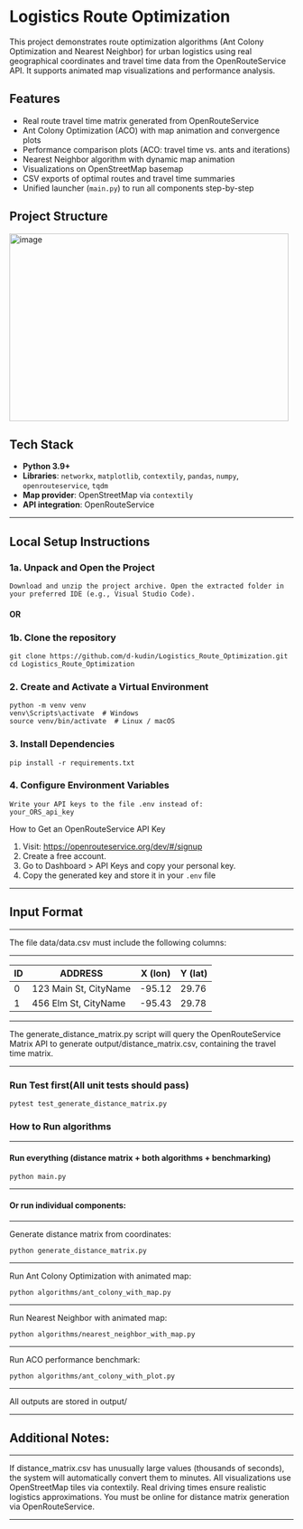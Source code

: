 # Logistics Route Optimization

This project demonstrates route optimization algorithms (Ant Colony Optimization and Nearest Neighbor) for urban logistics using real geographical coordinates and travel time data from the OpenRouteService API. It supports animated map visualizations and performance analysis.


## Features

- Real route travel time matrix generated from OpenRouteService
- Ant Colony Optimization (ACO) with map animation and convergence plots
- Performance comparison plots (ACO: travel time vs. ants and iterations)
- Nearest Neighbor algorithm with dynamic map animation
- Visualizations on OpenStreetMap basemap
- CSV exports of optimal routes and travel time summaries
- Unified launcher (`main.py`) to run all components step-by-step

## Project Structure

<img width="495" height="332" alt="image" src="https://github.com/user-attachments/assets/6d10d81c-f5f8-46b4-8383-21c960b16582" />

## Tech Stack

- **Python 3.9+**
- **Libraries**: `networkx`, `matplotlib`, `contextily`, `pandas`, `numpy`, `openrouteservice`, `tqdm`
- **Map provider**: OpenStreetMap via `contextily`
- **API integration**: OpenRouteService

---

## Local Setup Instructions

### 1a. Unpack and Open the Project
```
Download and unzip the project archive. Open the extracted folder in your preferred IDE (e.g., Visual Studio Code).
```
#### OR

### 1b. Clone the repository
```
git clone https://github.com/d-kudin/Logistics_Route_Optimization.git
cd Logistics_Route_Optimization
```

### 2. Create and Activate a Virtual Environment
```
python -m venv venv
venv\Scripts\activate  # Windows
source venv/bin/activate  # Linux / macOS
```

### 3. Install Dependencies
```
pip install -r requirements.txt
```

### 4. Configure Environment Variables
```
Write your API keys to the file .env instead of:
your_ORS_api_key

```
How to Get an OpenRouteService API Key

1. Visit: https://openrouteservice.org/dev/#/signup
2. Create a free account.
3. Go to Dashboard > API Keys and copy your personal key.
4. Copy the generated key and store it in your `.env` file
---
## Input Format

---

The file data/data.csv must include the following columns:

---
| ID | ADDRESS                 | X (lon) | Y (lat) |
|----|-------------------------|---------|---------|
| 0  | 123 Main St, CityName  | -95.12  | 29.76   |
| 1  | 456 Elm St, CityName   | -95.43  | 29.78   |
---

The generate_distance_matrix.py script will query the OpenRouteService Matrix API to generate output/distance_matrix.csv, containing the travel time matrix.

---

### Run Test first(All unit tests should pass)

```
pytest test_generate_distance_matrix.py
```

### How to Run algorithms
---

#### Run everything (distance matrix + both algorithms + benchmarking)
```
python main.py
```
---

#### Or run individual components:

---
Generate distance matrix from coordinates:
```
python generate_distance_matrix.py
```
---
Run Ant Colony Optimization with animated map:
```
python algorithms/ant_colony_with_map.py
```
---
Run Nearest Neighbor with animated map:
```
python algorithms/nearest_neighbor_with_map.py
```
---
Run ACO performance benchmark:
```
python algorithms/ant_colony_with_plot.py
```
---

All outputs are stored in output/

---

## Additional Notes:

---

If distance_matrix.csv has unusually large values (thousands of seconds), the system will automatically convert them to minutes.
All visualizations use OpenStreetMap tiles via contextily.
Real driving times ensure realistic logistics approximations.
You must be online for distance matrix generation via OpenRouteService.

---
